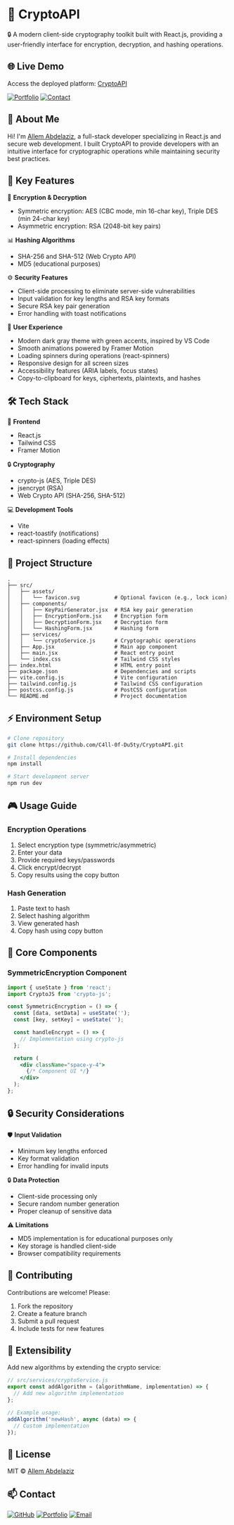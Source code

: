 # 🚀 CryptoAPI
🔒 A modern client-side cryptography toolkit built with React.js, providing a user-friendly interface for encryption, decryption, and hashing operations.

## 🌐 Live Demo

Access the deployed platform: [CryptoAPI](https://cryptoapi.allem.pro)

[![Portfolio](https://img.shields.io/badge/Portfolio-allem.pro-blue)](https://allem.pro/)
[![Contact](https://img.shields.io/badge/Gmail-allemhamed98%40gmail.com-red)](mailto:allemhamed98@gmail.com)

## 👋 About Me
Hi! I'm [Allem Abdelaziz](https://github.com/C4ll-0f-Du5ty), a full-stack developer specializing in React.js and secure web development. I built CryptoAPI to provide developers with an intuitive interface for cryptographic operations while maintaining security best practices.

## 🎯 Key Features
🔑 **Encryption & Decryption**
- Symmetric encryption: AES (CBC mode, min 16-char key), Triple DES (min 24-char key)
- Asymmetric encryption: RSA (2048-bit key pairs)

📊 **Hashing Algorithms**
- SHA-256 and SHA-512 (Web Crypto API)
- MD5 (educational purposes)

⚙️ **Security Features**
- Client-side processing to eliminate server-side vulnerabilities
- Input validation for key lengths and RSA key formats
- Secure RSA key pair generation
- Error handling with toast notifications

🌟 **User Experience**
- Modern dark gray theme with green accents, inspired by VS Code
- Smooth animations powered by Framer Motion
- Loading spinners during operations (react-spinners)
- Responsive design for all screen sizes
- Accessibility features (ARIA labels, focus states)
- Copy-to-clipboard for keys, ciphertexts, plaintexts, and hashes

## 🛠️ Tech Stack
🧩 **Frontend**
- React.js
- Tailwind CSS
- Framer Motion

🔒 **Cryptography**
- crypto-js (AES, Triple DES)
- jsencrypt (RSA)
- Web Crypto API (SHA-256, SHA-512)

💻 **Development Tools**
- Vite
- react-toastify (notifications)
- react-spinners (loading effects)

## 📁 Project Structure
```plaintext
.
├── src/
│   ├── assets/
│   │   └── favicon.svg           # Optional favicon (e.g., lock icon)
│   ├── components/
│   │   ├── KeyPairGenerator.jsx  # RSA key pair generation
│   │   ├── EncryptionForm.jsx    # Encryption form
│   │   ├── DecryptionForm.jsx    # Decryption form
│   │   └── HashingForm.jsx       # Hashing form
│   ├── services/
│   │   └── cryptoService.js      # Cryptographic operations
│   ├── App.jsx                   # Main app component
│   ├── main.jsx                  # React entry point
│   └── index.css                 # Tailwind CSS styles
├── index.html                    # HTML entry point
├── package.json                  # Dependencies and scripts
├── vite.config.js                # Vite configuration
├── tailwind.config.js            # Tailwind CSS configuration
├── postcss.config.js             # PostCSS configuration
└── README.md                     # Project documentation
```

## ⚡ Environment Setup
```bash
# Clone repository
git clone https://github.com/C4ll-0f-Du5ty/CryptoAPI.git

# Install dependencies
npm install

# Start development server
npm run dev
```

## 🎮 Usage Guide
### Encryption Operations
1. Select encryption type (symmetric/asymmetric)
2. Enter your data
3. Provide required keys/passwords
4. Click encrypt/decrypt
5. Copy results using the copy button

### Hash Generation
1. Paste text to hash
2. Select hashing algorithm
3. View generated hash
4. Copy hash using copy button

## 🧩 Core Components
### SymmetricEncryption Component
```jsx
import { useState } from 'react';
import CryptoJS from 'crypto-js';

const SymmetricEncryption = () => {
  const [data, setData] = useState('');
  const [key, setKey] = useState('');

  const handleEncrypt = () => {
    // Implementation using crypto-js
  };

  return (
    <div className="space-y-4">
      {/* Component UI */}
    </div>
  );
};
```

## 🔒 Security Considerations
🛡️ **Input Validation**
- Minimum key lengths enforced
- Key format validation
- Error handling for invalid inputs

🔒 **Data Protection**
- Client-side processing only
- Secure random number generation
- Proper cleanup of sensitive data

⚠️ **Limitations**
- MD5 implementation is for educational purposes only
- Key storage is handled client-side
- Browser compatibility requirements

## 👥 Contributing
Contributions are welcome! Please:
1. Fork the repository
2. Create a feature branch
3. Submit a pull request
4. Include tests for new features

## 🔨 Extensibility
Add new algorithms by extending the crypto service:

```javascript
// src/services/cryptoService.js
export const addAlgorithm = (algorithmName, implementation) => {
  // Add new algorithm implementation
};

// Example usage:
addAlgorithm('newHash', async (data) => {
  // Custom implementation
});
```

## 📜 License
MIT © [Allem Abdelaziz](https://github.com/C4ll-0f-Du5ty)

## 📫 Contact
[![GitHub](https://img.shields.io/badge/GitHub-Allem-Black)](https://github.com/C4ll-0f-Du5ty)
[![Portfolio](https://img.shields.io/badge/Portfolio-allem.pro-blue)](https://allem.pro/)
[![Email](https://img.shields.io/badge/Gmail-allemhamed98%40gmail.com-red)](mailto:allemhamed98@gmail.com)
